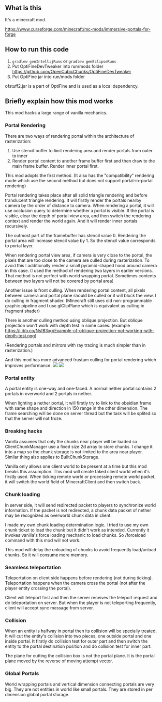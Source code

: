 ## What is this
It's a minecraft mod.

https://www.curseforge.com/minecraft/mc-mods/immersive-portals-for-forge

## How to run this code
1. ```gradlew genIntellijRuns``` or ```gradlew genEclipseRuns```
2. Put OptiFineDevTweaker into run/mods folder
https://github.com/OpenCubicChunks/OptiFineDevTweaker
3. Put OptiFine jar into run/mods folder

ofstuff2.jar is a part of OptiFine and is used as a local dependency.

## Briefly explain how this mod works

This mod hacks a large range of vanilla mechanics.

### Portal Rendering

There are two ways of rendering portal within the architecture of rasterization:
1. Use stencil buffer to limit rendering area and render portals from outer to inner
2. Render portal content to another frame buffer first and then draw to the main frame buffer. Render inner portal first.

This mod adopts the first method.
(It also has the "compatibility" rendering mode which use the second method but does not support portal-in-portal rendering)

Portal rendering takes place after all solid triangle rendering and before translucent triangle rendering.
It will firstly render the portals nearby camera by the order of distance to camera.
When rendering a portal, it will use occlusion query to determine whether a portal is visible.
If the portal is visible, clear the depth of portal view area, 
and then switch the rendering context and render the world again.
And it will render inner portals recursively.

The outmost part of the framebuffer has stencil value 0.
Rendering the portal area will increase stencil value by 1.
So the stencil value corresponds to portal layer.

When rendering portal view area, if camera is very close to the portal,
the pixels that are too close to the camera are culled during rasterization.
To avoid this I additionally render a small pyramid-shaped hood around camera in this case.
(I used the method of rendering two layers in earlier versions.
That method is not perfect with world wrapping portal.
Sometimes contents between two layers will not be covered by portal area)

Another issue is front culling.
When rendering portal content, all pixels between camera and
portal plane should be culled or it will block the view.
I do culling in fragment shader.
(Minecraft still uses old non-programmable graphic pipeline
and I use glClipPlane which is equivalent as culling in fragment shader)

There is another culling method using oblique projection.
But oblique projection won't work with depth test in some cases.
(example https://i.ibb.co/NsfB3xg/Example-of-oblique-projection-not-working-with-depth-test.png)

(Rendering portals and mirrors with ray tracing is much simpler than in rasterization.)

And this mod has more advanced frustum culling for portal rendering which improves performance.
![](https://i.ibb.co/tHJv6ZH/2019-09-05-17-10-47.png)
![](https://i.ibb.co/y8JVVxH/2019-09-05-17-10-53.png)

### Portal entity
A portal entity is one-way and one-faced.
A normal nether portal contains 2 portals in overworld and 2 portals in nether.

When lighting a nether portal, it will firstly try to link to the obsidian
 frame with same shape and direction in 150 range in the other dimension.
The frame searching will be done on server thread but the task will be splited so
 that the server will not froze.
 
### Breaking hacks
Vanilla assumes that only the chunks near player will be loaded so ClientChunkManager
use a fixed size 2d array to store chunks.
I change it into a map so the chunk storage is not limited to the area near player.
Similar thing also applies to BuiltChunkStorage.

Vanilla only allows one client world to be present at a time but this mod breaks this assumption.
This mod will create faked client world when it's firstly used.
When ticking remote world or processing remote world packet, it will switch the world field of
MinecraftClient and then switch back.

### Chunk loading

In server side, it will send redirected packet to players to synchronize world information.
If the packet is not redirected, a chunk data packet of nether may be recognized as overworld chunk data in client.

I made my own chunk loading determination logic.
I tried to use my own chunk ticket to load the chunk but it didn't work as intended.
Currently it invokes vanilla's force loading mechanic to load chunks.
So /forceload command with this mod will not work.

This mod will delay the unloading of chunks to avoid frequently load/unload chunks.
 So it will consume more memory.

### Seamless teleportation
Teleportation on client side happens before rendering (not during ticking).
Teleportation happens when the camera cross the portal (not after the player entity crossing the portal).

Client will teleport first and then the server receives the teleport request and do teleportation on server.
But when the player is not teleporting frequently, client will accept sync message from server.

### Collision
When an entity is halfway in portal then its collision will be specially treated.
It will cut the entity's collision into two pieces, one outside portal and one inside portal.
It firstly do collision test for outer part and then
 switch the entity to the portal destination position and do collision test for inner part.

The plane for cutting the collision box is not the portal plane.
It is the portal plane moved by the reverse of moving attempt vector.
 
### Global Portals
World wrapping portals and vertical dimension connecting portals are very big.
They are not entities in world like small portals.
They are stored in per dimension global portal storage.

